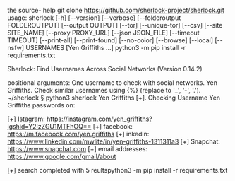 
the source- help
git clone https://github.com/sherlock-project/sherlock.git
usage: sherlock [-h] [--version] [--verbose] [--folderoutput FOLDEROUTPUT]
                [--output OUTPUT] [--tor] [--unique-tor] [--csv]
                [--site SITE_NAME] [--proxy PROXY_URL] [--json JSON_FILE]
                [--timeout TIMEOUT] [--print-all] [--print-found] [--no-color]
                [--browse] [--local] [--nsfw]
                USERNAMES [Yen Griffiths ...]
 python3 -m pip install -r requirements.txt

Sherlock: Find Usernames Across Social Networks (Version 0.14.2)

positional arguments:    One username to check with social networks.
  Yen Griffiths.          Check similar usernames using {%} (replace to '_', '-', '.').
~/sherlock
§ python3 sherlock Yen Griffiths
[+]. Checking Username Yen Griffiths passwords on:

[+]  Istagram: https://instagram.com/yen_griffiths?igshid=Y2IzZGU1MTFhOQ==
[+]  facebook: https://m.facebook.com/yen.griffiths
[+]  inkedin: https://www.linkedin.com/mwlite/in/yen-griffiths-1311311a3
[+]  Snapchat: https://www.snapchat.com
[+]  email addresses: https://www.google.com/gmail/about

[+] search completed with 5 reultspython3 -m pip install -r requirements.txt
